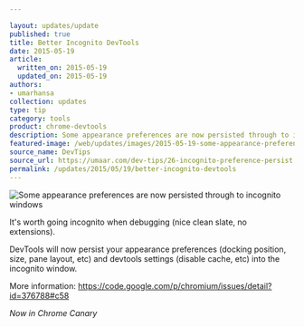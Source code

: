 ```yaml
---

layout: updates/update
published: true
title: Better Incognito DevTools
date: 2015-05-19
article:
  written_on: 2015-05-19
  updated_on: 2015-05-19
authors:
- umarhansa
collection: updates
type: tip
category: tools
product: chrome-devtools
description: Some appearance preferences are now persisted through to incognito windows.
featured-image: /web/updates/images/2015-05-19-some-appearance-preferences-are-now-persisted-through-to-incognito-windows/incognito-preference-persist.gif
source_name: DevTips
source_url: https://umaar.com/dev-tips/26-incognito-preference-persist
permalink: /updates/2015/05/19/better-incognito-devtools
---
```

<img src="/web/updates/images/2015-05-19-some-appearance-preferences-are-now-persisted-through-to-incognito-windows/incognito-preference-persist.gif" alt="Some appearance preferences are now persisted through to incognito windows">

It's worth going incognito when debugging (nice clean slate, no extensions).

DevTools will now persist your appearance preferences (docking position, size, pane layout, etc) and devtools settings (disable cache, etc) into the incognito window.

More information: <a href="https://code.google.com/p/chromium/issues/detail?id=376788#c58">https://code.google.com/p/chromium/issues/detail?id=376788#c58

<em>Now in Chrome Canary</em>